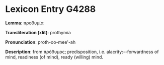 # Lexicon Entry G4288

**Lemma**: προθυμία

**Transliteration (xlit)**: prothymía

**Pronunciation**: proth-oo-mee'-ah

**Description**:
from πρόθυμος; predisposition, i.e. alacrity:--forwardness of mind, readiness (of mind), ready (willing) mind.
